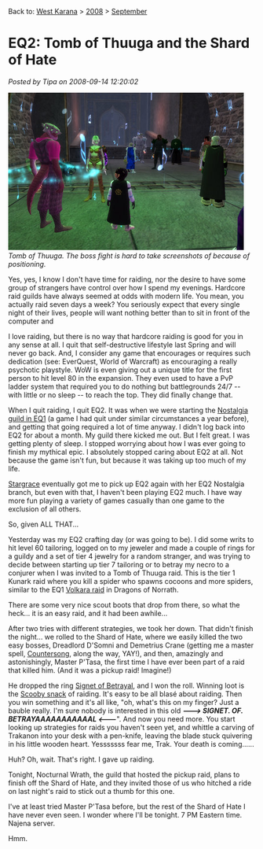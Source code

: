 Back to: [West Karana](/posts/westkarana.md) > [2008](/posts/2008/westkarana.md) > [September](./westkarana.md)
# EQ2: Tomb of Thuuga and the Shard of Hate

*Posted by Tipa on 2008-09-14 12:20:02*

![](../../../uploads/2008/09/everquest2-2008-09-13-22-12-56-42.jpg "everquest2-2008-09-13-22-12-56-42")  
*Tomb of Thuuga. The boss fight is hard to take screenshots of because of positioning.*

Yes, yes, I know I don't have time for raiding, nor the desire to have some group of strangers have control over how I spend my evenings. Hardcore raid guilds have always seemed at odds with modern life. You mean, you actually raid seven days a week? You seriously expect that every single night of their lives, people will want nothing better than to sit in front of the computer and 

I love raiding, but there is no way that hardcore raiding is good for you in any sense at all. I quit that self-destructive lifestyle last Spring and will never go back. And, I consider any game that encourages or requires such dedication (see: EverQuest, World of Warcraft) as encouraging a really psychotic playstyle. WoW is even giving out a unique title for the first person to hit level 80 in the expansion. They even used to have a PvP ladder system that required you to do nothing but battlegrounds 24/7 -- with little or no sleep -- to reach the top. They did finally change that.

When I quit raiding, I quit EQ2. It was when we were starting the [Nostalgia guild in EQ1](http://nostalgiatheguild.org) (a game I had quit under similar circumstances a year before), and getting that going required a lot of time anyway. I didn't log back into EQ2 for about a month. My guild there kicked me out. But I felt great. I was getting plenty of sleep. I stopped worrying about how I was ever going to finish my mythical epic. I absolutely stopped caring about EQ2 at all. Not because the game isn't fun, but because it was taking up too much of my life.

[Stargrace](http://mmoquests.com) eventually got me to pick up EQ2 again with her EQ2 Nostalgia branch, but even with that, I haven't been playing EQ2 much. I have way more fun playing a variety of games casually than one game to the exclusion of all others.

So, given ALL THAT...

Yesterday was my EQ2 crafting day (or was going to be). I did some writs to hit level 60 tailoring, logged on to my jeweler and made a couple of rings for a guildy and a set of tier 4 jewelry for a random stranger, and was trying to decide between starting up tier 7 tailoring or to betray my necro to a conjurer when I was invited to a Tomb of Thuuga raid. This is the tier 1 Kunark raid where you kill a spider who spawns cocoons and more spiders, similar to the EQ1 [Volkara raid](http://eqbeastiary.allakhazam.com/search.shtml?id=17726) in Dragons of Norrath.

There are some very nice scout boots that drop from there, so what the heck... it is an easy raid, and it had been awhile...

After two tries with different strategies, we took her down. That didn't finish the night... we rolled to the Shard of Hate, where we easily killed the two easy bosses, Dreadlord D'Somni and Demetrius Crane (getting me a master spell, [Countersong](http://www.lootdb.com/eq2/item/1111305690), along the way, YAY!), and then, amazingly and astonishingly, Master P'Tasa, the first time I have ever been part of a raid that killed him. (And it was a pickup raid! Imagine!)

He dropped the ring [Signet of Betrayal](http://www.lootdb.com/eq2/item/1293663139), and I won the roll. Winning loot is the [Scooby snack](http://en.wikipedia.org/wiki/Scooby_Snacks) of raiding. It's easy to be all blasé about raiding. Then you win something and it's all like, "oh, what's this on my finger? Just a bauble really. I'm sure nobody is interested in this old ***---> SIGNET. OF. BETRAYAAAAAAAAAAAL <---***". And now you need more. You start looking up strategies for raids you haven't seen yet, and whittle a carving of Trakanon into your desk with a pen-knife, leaving the blade stuck quivering in his little wooden heart. Yesssssss fear me, Trak. Your death is coming......


Huh? Oh, wait. That's right. I gave up raiding.

Tonight, Nocturnal Wrath, the guild that hosted the pickup raid, plans to finish off the Shard of Hate, and they invited those of us who hitched a ride on last night's raid to stick out a thumb for this one.

I've at least tried Master P'Tasa before, but the rest of the Shard of Hate I have never even seen. I wonder where I'll be tonight. 7 PM Eastern time. Najena server.

Hmm.

